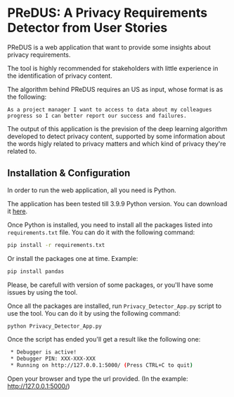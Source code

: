 # PReDUS: A Privacy Requirements Detector from User Stories

PReDUS is a web application that want to provide some insights about privacy requirements.

The tool is highly recommended for stakeholders with little experience in the identification of privacy content.

The algorithm behind PReDUS requires an US as input, whose format is as the following:
```
As a project manager I want to access to data about my colleagues progress so I can better report our success and failures.
```
The output of this application is the prevision of the deep learning algorithm developed to detect privacy content, supported by some information about the words higly related to privacy matters and which kind of privacy they're related to.

## Installation & Configuration

In order to run the web application, all you need is Python.

The application has been tested till 3.9.9 Python version. You can download it [here](https://www.python.org/downloads/).

Once Python is installed, you need to install all the packages listed into ```requirements.txt``` file. You can do it with the following command:

```bash
pip install -r requirements.txt
```

Or install the packages one at time. Example:

```bash
pip install pandas
```

Please, be carefull with version of some packages, or you'll have some issues by using the tool.

Once all the packages are installed, run ```Privacy_Detector_App.py``` script to use the tool. You can do it by using the following command:

```bash
python Privacy_Detector_App.py
```

Once the script has ended you'll get a result like the following one:
```bash
 * Debugger is active!
 * Debugger PIN: XXX-XXX-XXX
 * Running on http://127.0.0.1:5000/ (Press CTRL+C to quit)
```

Open your browser and type the url provided. (In the example: http://127.0.0.1:5000/)